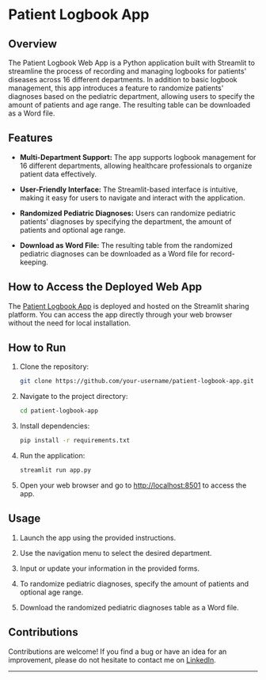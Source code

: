 # Patient Logbook App

## Overview

The Patient Logbook Web App is a Python application built with Streamlit to streamline the process of recording and managing logbooks for patients' diseases across 16 different departments. In addition to basic logbook management, this app introduces a feature to randomize patients' diagnoses based on the pediatric department, allowing users to specify the amount of patients and age range. The resulting table can be downloaded as a Word file.

## Features

- **Multi-Department Support:** The app supports logbook management for 16 different departments, allowing healthcare professionals to organize patient data effectively.

- **User-Friendly Interface:** The Streamlit-based interface is intuitive, making it easy for users to navigate and interact with the application.

- **Randomized Pediatric Diagnoses:** Users can randomize pediatric patients' diagnoses by specifying the department, the amount of patients and optional age range.

- **Download as Word File:** The resulting table from the randomized pediatric diagnoses can be downloaded as a Word file for record-keeping.

## How to Access the Deployed Web App

The [Patient Logbook App](https://patientlogbook.streamlit.app/) is deployed and hosted on the Streamlit sharing platform. You can access the app directly through your web browser without the need for local installation.

## How to Run

1. Clone the repository:

    ```bash
    git clone https://github.com/your-username/patient-logbook-app.git
    ```

2. Navigate to the project directory:

    ```bash
    cd patient-logbook-app
    ```

3. Install dependencies:

    ```bash
    pip install -r requirements.txt
    ```

4. Run the application:

    ```bash
    streamlit run app.py
    ```

5. Open your web browser and go to [http://localhost:8501](http://localhost:8501) to access the app.

## Usage

1. Launch the app using the provided instructions.

2. Use the navigation menu to select the desired department.

3. Input or update your information in the provided forms.

4. To randomize pediatric diagnoses, specify the amount of patients and optional age range.

5. Download the randomized pediatric diagnoses table as a Word file.

## Contributions

Contributions are welcome! If you find a bug or have an idea for an improvement, please do not hesitate to contact me on [LinkedIn](https://www.linkedin.com/in/ramazan-abylkassov-23965097/).

---
